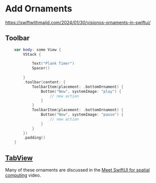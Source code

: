 #  Add Ornaments

https://swiftwithmajid.com/2024/01/30/visionos-ornaments-in-swiftui/

## Toolbar

```swift
    var body: some View {
        VStack {
            
            Text("Plank Timer")
            Spacer()
            
        }
        .toolbar(content: {
            ToolbarItem(placement: .bottomOrnament) {
                Button("New", systemImage: "play") {
                    // new action
                }
            }
            ToolbarItem(placement: .bottomOrnament) {
                Button("New", systemImage: "pause") {
                    // new action
                }
            }
        })
        .padding()
    }
```

## [TabView](https://developer.apple.com/documentation/swiftui/tabview)


Many of these ornaments are discussed in the [Meet SwiftUI for spatial computing](https://developer.apple.com/videos/play/wwdc2023/10109/?time=72) video.
